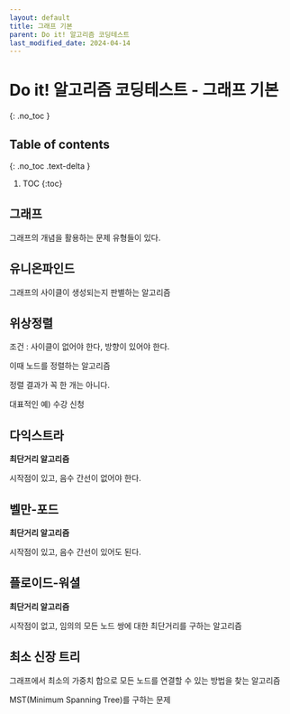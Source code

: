 ```yaml
---
layout: default
title: 그래프 기본
parent: Do it! 알고리즘 코딩테스트
last_modified_date: 2024-04-14
---
```


# Do it! 알고리즘 코딩테스트 - 그래프 기본
{: .no_toc }

## Table of contents
{: .no_toc .text-delta }

1. TOC
{:toc}

## 그래프

그래프의 개념을 활용하는 문제 유형들이 있다.

## 유니온파인드

그래프의 사이클이 생성되는지 판별하는 알고리즘

## 위상정렬

조건 : 사이클이 없어야 한다, 방향이 있어야 한다.

이때 노드를 정렬하는 알고리즘

정렬 결과가 꼭 한 개는 아니다.

대표적인 예) 수강 신청

## 다익스트라

**최단거리 알고리즘**

시작점이 있고, 음수 간선이 없어야 한다.

## 벨만-포드

**최단거리 알고리즘**

시작점이 있고, 음수 간선이 있어도 된다.

## 플로이드-워셜

**최단거리 알고리즘**

시작점이 없고, 임의의 모든 노드 쌍에 대한 최단거리를 구하는 알고리즘

## 최소 신장 트리

그래프에서 최소의 가중치 합으로 모든 노드를 연결할 수 있는 방법을 찾는 알고리즘

MST(Minimum Spanning Tree)를 구하는 문제